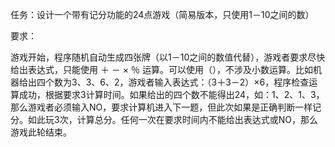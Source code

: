 任务：设计一个带有记分功能的24点游戏（简易版本，只使用1－10之间的数）

要求：

游戏开始，程序随机自动生成四张牌（以1－10之间的数值代替），游戏者要求尽快给出表达式，只能使用 ＋ － × ％ 运算。可以使用（），不涉及小数运算。比如机器给出四个数为3、3、6、2，游戏者输入表达式：（3＋3－2）×6，程序检查运算成功，根据要求3计算时间。如果给出的四个数不能得出24，如：1、2、1、3，那么游戏者必须输入NO，要求计算机进入下一题，但此次如果是正确判断一样记分。如此玩3次，计算总分。任何一次在要求时间内不能给出表达式或NO，那么游戏此轮结束。

